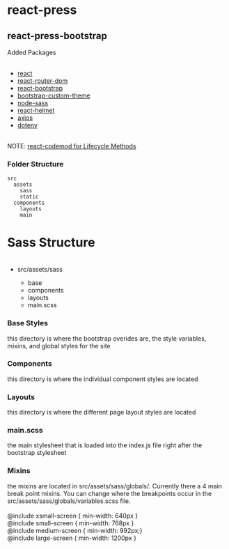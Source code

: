 # react-press
<h2>react-press-bootstrap</h2>
<p>Added Packages<p>
<ul><br/>
  <li><a href="https://reactjs.org/">react</a></li>
  <li><a href="https://www.npmjs.com/package/react-router-dom">react-router-dom</a></li>
  <li><a href="https://react-bootstrap.github.io/">react-bootstrap</a></li>
  <li><a href="https://getbootstrap.com/docs/4.4/getting-started/theming/"> bootstrap-custom-theme</a></li>
  <li><a href="https://github.com/sass/node-sass">node-sass</a></li>
  <li><a href="https://www.npmjs.com/package/react-helmet">react-helmet</a></li>
   <li><a href="https://www.npmjs.com/package/axios">axios</a></li>
   <li><a href="https://www.npmjs.com/package/dotenv">dotenv</a></li>

 </ul>
 <br/>
 NOTE: <a href="https://reactjs.org/blog/2019/08/08/react-v16.9.0.html#renaming-unsafe-lifecycle-methods">react-codemod for Lifecycle Methods</a>

### Folder Structure
```
src
  assets
    sass
    static
  components
    layouts
    main
```
 
# Sass Structure
<ul><br/>
  <li>src/assets/sass</li>
    <ul>
      <li>base</li>
      <li>components</li>
      <li>layouts</li>
      <li>main.scss</li>
    </ul>
 </ul>

<h3>Base Styles</h3>
this directory is where the bootstrap overides are, the style variables, mixins, and global styles for the site
<br/>
<h3>Components</h3>
this directory is where the individual component styles are located
<br/>
<h3>Layouts</h3>
this directory is where the different page layout styles are located
<br/>
<h3>main.scss</h3>
the main stylesheet that is loaded into the index.js file right after the bootstrap stylesheet
<h3>Mixins</h3>
the mixins are located in src/assets/sass/globals/. Currently there a 4 main break point mixins. You can change where the breakpoints occur in the src/assets/sass/globals/variables.scss file.
<br/><br/>
@include xsmall-screen { min-width: 640px }
<br/>
@include small-screen { min-width: 768px }
<br/>
@include medium-screen { min-width: 992px;}
<br/>
@include large-screen { min-width: 1200px }


